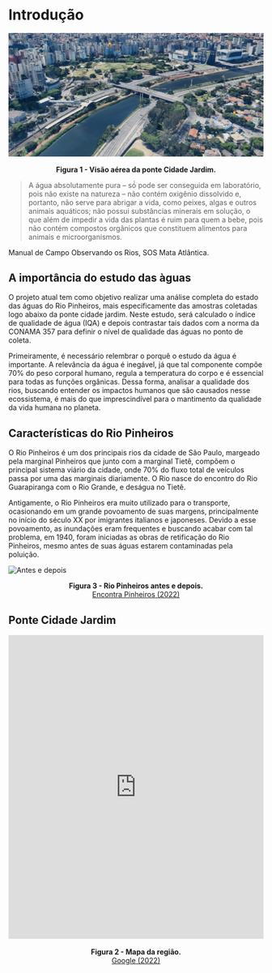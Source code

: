 # Introdução

![Ponte Cidade Jardim](/image/ponte-cidade-jardim.png)
<p align="center">
	<b>Figura 1 - Visão aérea da ponte Cidade Jardim.</b>
</p>

> A água absolutamente pura – só́ pode ser conseguida em laboratório, pois não existe na natureza – não contém oxigênio dissolvido e, portanto, não serve para abrigar a vida, como peixes, algas e outros animais aquáticos; não possui substâncias minerais em solução, o que além de impedir a vida das plantas é ruim para quem a bebe, pois não contém compostos orgânicos que constituem alimentos para animais e microorganismos.

Manual de Campo Observando os Rios, SOS Mata Atlântica.

## A importância do estudo das àguas

O projeto atual tem como objetivo realizar uma análise completa do estado das águas do Rio Pinheiros, mais especificamente das amostras coletadas logo abaixo da ponte cidade jardim. Neste estudo, será calculado o índice de qualidade de água (IQA) e depois contrastar tais dados com a norma da CONAMA 357 para definir o nível de qualidade das águas no ponto de coleta.

Primeiramente, é necessário relembrar o porquê o estudo da água é importante. A relevância da água é inegável, já que tal componente compõe 70% do peso corporal humano, regula a temperatura do corpo e é essencial para todas as funções orgânicas. Dessa forma, analisar a qualidade dos rios, buscando entender os impactos humanos que são causados nesse ecossistema, é mais do que imprescindível para o mantimento da qualidade da vida humana no planeta.

## Características do Rio Pinheiros

O Rio Pinheiros é um dos principais rios da cidade de São Paulo, margeado pela marginal Pinheiros que junto com a marginal Tietê, compõem o principal sistema viário da cidade, onde 70% do fluxo total de veículos passa por uma das marginais diariamente. O Rio nasce do encontro do Rio Guarapiranga com o Rio Grande, e deságua no Tietê.

Antigamente, o Rio Pinheiros era muito utilizado para o transporte, ocasionando em um grande povoamento de suas margens, principalmente no início do século XX por imigrantes italianos e japoneses. Devido a esse povoamento, as inundações eram frequentes e buscando acabar com tal problema, em 1940, foram iniciadas as obras de retificação do Rio Pinheiros, mesmo antes de suas águas estarem contaminadas pela poluição.

![Antes e depois](/image/rio-pinheiros-antes-e-depois.jpg)
<p align="center">
	<b>Figura 3 - Rio Pinheiros antes e depois.</b>
	<br>
	<a href="https://www.encontrapinheiros.com.br/pinheiros/rio-pinheiros/">Encontra Pinheiros (2022)</a>
</p>

## Ponte Cidade Jardim

<iframe src="https://www.google.com/maps/embed?pb=!1m18!1m12!1m3!1d3656.4897234526666!2d-46.69373308449337!3d-23.586763468417168!2m3!1f0!2f0!3f0!3m2!1i1024!2i768!4f13.1!3m3!1m2!1s0x94ce5781fe4340c3%3A0xea53a09ff5b698af!2sPonte%20Cidade%20Jardim!5e0!3m2!1spt-BR!2sbr!4v1668488630169!5m2!1spt-BR!2sbr" width="800" height="600" style="width:100%;border:0;" allowfullscreen="" loading="lazy" referrerpolicy="no-referrer-when-downgrade"></iframe>
<p align="center">
	<b>Figura 2 - Mapa da região.</b>
	<br>
	<a href="https://goo.gl/maps/2fz5MCKs6J9aZcJe9">Google (2022)</a>
</p>
